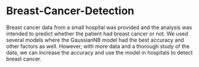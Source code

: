 # Breast-Cancer-Detection

Breast cancer data from a small hospital was provided and the analysis was intended to predict whether the patient had breast cancer or not. We used several models where the GaussianNB model had the best accuracy and other factors as well. However, with more data and a thorough study of the data, we can increase the accuracy and use the model in hospitals to detect breast cancer.
